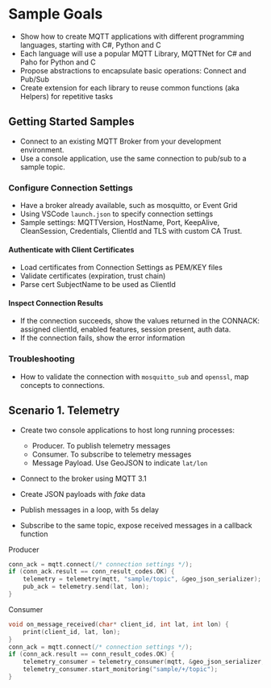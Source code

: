 # Sample Goals

- Show how to create MQTT applications with different programming languages, starting with C#, Python and C
- Each language will use a popular MQTT Library, MQTTNet for C# and Paho for Python and C
- Propose abstractions to encapsulate basic operations: Connect and Pub/Sub
- Create extension for each library to reuse common functions (aka Helpers) for repetitive tasks

## Getting Started Samples

- Connect to an existing MQTT Broker from your development environment.
- Use a console application, use the same connection to pub/sub to a sample topic.

### Configure Connection Settings 

- Have a broker already available, such as mosquitto, or Event Grid 
- Using VSCode `launch.json` to specify connection settings
- Sample settings: MQTTVersion, HostName, Port, KeepAlive, CleanSession, Credentials, ClientId and TLS with custom CA Trust.
     
#### Authenticate with Client Certificates

- Load certificates from Connection Settings as PEM/KEY files
- Validate certificates (expiration, trust chain)
- Parse cert SubjectName to be used as ClientId

#### Inspect Connection Results

- If the connection succeeds, show the values returned in the CONNACK: assigned clientId, enabled features, session present, auth data. 
- If the connection fails, show the error information

### Troubleshooting

- How to validate the connection with `mosquitto_sub` and `openssl`, map concepts to connections.


## Scenario 1. Telemetry

- Create two console applications to host long running processes:
  - Producer. To publish telemetry messages
  - Consumer. To subscribe to telemetry messages
  - Message Payload. Use GeoJSON to indicate `lat/lon`

- Connect to the broker using MQTT 3.1
- Create JSON payloads with _fake_ data
- Publish messages in a loop, with 5s delay
- Subscribe to the same topic, expose received messages in a callback function

Producer

```c
conn_ack = mqtt.connect(/* connection settings */);
if (conn_ack.result == conn_result_codes.OK) {
    telemetry = telemetry(mqtt, "sample/topic", &geo_json_serializer);
    pub_ack = telemetry.send(lat, lon);
}
```

Consumer

```c
void on_message_received(char* client_id, int lat, int lon) {
    print(client_id, lat, lon);
}
conn_ack = mqtt.connect(/* connection settings */);
if (conn_ack.result == conn_result_codes.OK) {
    telemetry_consumer = telemetry_consumer(mqtt, &geo_json_serializer, &on_message_received);
    telemetry_consumer.start_monitoring("sample/+/topic");
}
```
